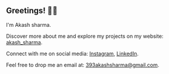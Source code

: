 ## Greetings! ✌🏽

I'm Akash sharma.

Discover more about me and explore my projects on my website: [akash_sharma](https://akashkumarsharma.netlify.app/).

Connect with me on social media: [Instagram](https://www.instagram.com/akash.sharma.360), [LinkedIn](www.linkedin.com/in/akash-sharma-545448213).

Feel free to drop me an email at: [393akashsharma@gmail.com](mailto:393akashsharma@gmail.com).
